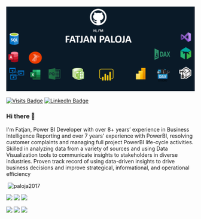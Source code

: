 
![Fatjan GitHub Banner](https://github.com/Paloja2017/Paloja2017/blob/main/My%20Banner.PNG)

[![Visits Badge](https://badges.pufler.dev/visits/Paloja2017/Paloja2017)](https:Paloja2017)
[![LinkedIn Badge](https://img.shields.io/badge/LinkedIn-Profile-informational?style=flat&logo=linkedin&logoColor=white&color=0D76A8)](https://www.linkedin.com/in/fatjan-paloja/)


### Hi there 👋

I'm Fatjan, Power BI Developer with over 8+ years’ experience in Business Intelligence Reporting and over 7 years’ experience with PowerBI, resolving customer complaints and managing full project PowerBI life-cycle activities. Skilled in analyzing data from a variety of sources and using Data Visualization tools to communicate insights to stakeholders in diverse industries. Proven track record of using data-driven insights to drive business decisions and improve strategical, informational, and operational efficiency

<p>&nbsp;<img align="center" src="https://github-readme-stats.vercel.app/api?username=paloja2017&show_icons=true&line_height=27&count_private=true&title_color=ffffff&text_color=c9cacc&icon_color=4AB097&bg_color=1A2B34" alt="paloja2017" /></p>

![](https://img.shields.io/badge/Code-Mashup-informational?style=flat=angular&logoColor=white&color=4AB197)
![](https://img.shields.io/badge/Code-DAX-informational?style=flat=ionic&logoColor=white&color=4AB197)
![](https://img.shields.io/badge/Code-SQL-informational?style=flat=react&logoColor=white&color=4AB197)




[](https://img.shields.io/badge/Style-CSS-informational?style=flat=css3&logoColor=white&color=4AB197)
![](https://img.shields.io/badge/Style-Tailwind-informational?style=flat=Tailwind-CSS&logoColor=white&color=4AB197)
![](https://img.shields.io/badge/Style-Sass-informational?style=flat=Sass&logoColor=white&color=4AB197)
![](https://img.shields.io/badge/Style-Stylus-informational?style=flat=Stylus&logoColor=white&color=4AB197)





